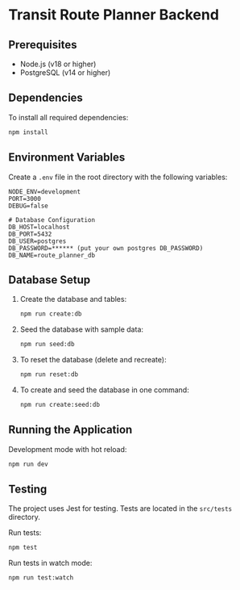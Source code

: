 # Transit Route Planner Backend

## Prerequisites

- Node.js (v18 or higher)
- PostgreSQL (v14 or higher)

## Dependencies

To install all required dependencies:
```bash
npm install
```


## Environment Variables

Create a `.env` file in the root directory with the following variables:

```env
NODE_ENV=development
PORT=3000
DEBUG=false

# Database Configuration
DB_HOST=localhost
DB_PORT=5432
DB_USER=postgres
DB_PASSWORD=****** (put your own postgres DB_PASSWORD)
DB_NAME=route_planner_db
```

## Database Setup

1. Create the database and tables:
   ```bash
   npm run create:db
   ```

2. Seed the database with sample data:
   ```bash
   npm run seed:db
   ```

3. To reset the database (delete and recreate):
   ```bash
   npm run reset:db
   ```

4. To create and seed the database in one command:
   ```bash
   npm run create:seed:db
   ```

## Running the Application

Development mode with hot reload:
```bash
npm run dev
```

## Testing

The project uses Jest for testing. Tests are located in the `src/tests` directory.

Run tests:
```bash
npm test
```

Run tests in watch mode:
```bash
npm run test:watch
```
